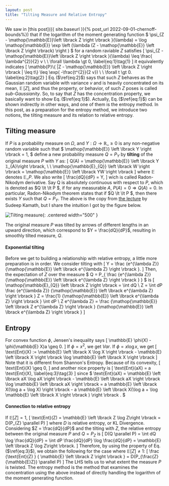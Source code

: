 ```yaml
---
layout: post
title: "Tilting Measure and Relative Entropy"
---
```

We saw 
in [this post]({{ site.baseurl }}{% post_url 2022-09-01-chernoff-bounds%})
that if the logarithm of the moment generating function 
$
    \psi_{Z - \mathop{\mathbb{E}}\left \lbrack Z \right \rbrack }(\lambda)
    =
    \log \mathop{\mathbb{E}} \exp \left (\lambda (Z - \mathop{\mathbb{E}} \left \lbrack Z \right \rbrack) \right )
$
for a random raviable $Z$ satisfies
\[
    \psi_{Z - \mathop{\mathbb{E}}\left \lbrack Z \right \rbrack }(\lambda)
    \leq
    \frac{ \lambda^{2}}{2} v
    \ \ \forall \lambda \gt 0,
    \label{eq:1}\tag{1}
\]
it equivalently indicates 
\[
    \mathbb{P}\\{ |Z - \mathop{\mathbb{E}} \left \lbrack Z \right \rbrack | \leq t\\}
    \leq
    \exp( -\frac{t^{2}}{2 v})
    \ \ \forall t \gt 0.
    \label{eq:2}\tag{2}
\]
Eq.$\,$($\ref{eq:2}$) says
that such $Z$ behaves as the Gaussian random variable with variance $v$ and is heavily concentrated on its mean, 
$\mathop{\mathbb{E}} \left \lbrack Z \right \rbrack$,
and thus
the property, or behavior, of such $Z$ poses is called *sub-Gaussianity*.
So, to say that $Z$ has the concentration property, we basically want to show Eq.$\,$($\ref{eq:1}$).
Actually,
Eq.$\,$($\ref{eq:1}$)
can be shown indirectly in other ways, and one of them is the entropy method.
In this post, as a preparation for the entropy method,
we introduce two notions, the tilting measure and its relation to relative entropy.


## Tilting measure
If $P$ is a probability measure on $\Omega$, and $Y: \Omega \rightarrow \mathbb{R}\_{\geq 0}$
is any non-negative random variable such that 
$
\mathop{\mathbb{E}} \left \lbrack Y \right \rbrack = 1,
$
define a new probability measure $Q = P_{Y}$ by **tilting** of the original measure $P$ with $Y$ as:
\[
    Q(A) = \mathop{\mathbb{E}} \left \lbrack Y 𝟙\_{A}\right \rbrack,
    \ \ 
    \mathop{\mathbb{E}\_{Q}} \left \lbrack
    W
    \right \rbrack
    =
    \mathop{\mathbb{E}} \left \lbrack
    YW
    \right \rbrack
\]
where $\mathbb{E}$ denotes $\mathbb{E}\_{P}$.
We also write
\[
    \frac{dQ}{dP} = Y,
\]
wich is called Radon-Nikodym derivative.
Say Q is absolutely continuous with respect to $P$, which is denoted as $Q \lt \lt P $,
if for any measurable $A$, $P(A) = 0 \Rightarrow Q(A) = 0$. 
In particular, Radon-Nikodym theorem states that 
if $Q \lt \lt P $, then there exists $Y$ such that $Q = P_{Y}$.
The above is the copy from 
[the lecture](https://www.youtube.com/watch?v=QOJ5ldVRML8&t=3247s) by Sudeep Kamath,
but I share the intuition I got by the figure below.

![Tilting measure]({{site.baseurl}}/img/Chernoff/fig_tilting.png){: .centered width="500" }

The original measure $P$ was tilted by arrows of different lengths in an upward direction, which correspond to
$Y = \frac{dQ}{dP}$,
resulting in smoothly tilted measure, $Q$.

#### Exponential tilting
Before we get to building a relationship with relative entropy, a little more preparation is in order.
We consider tilting with
\[
    Y = \frac
    {e^{\lambda Z}}
    {\mathop{\mathbb{E}} \left \lbrack e^{\lambda Z} \right \rbrack }.
\]
Then, the expectation of $Z$ over the measure
$
    Q = P_{
    \frac
    {e^{\lambda Z}}
    {\mathop{\mathbb{E}} \left \lbrack e^{\lambda Z} \right \rbrack }
    }
$
is
\[
    \mathop{\mathbb{E}\_{Q}} \left \lbrack
    Z
    \right \rbrack
    =
    \int dQ \ Z
    =
    \int dP 
    \frac
    {e^{\lambda Z}}
    {\mathop{\mathbb{E}} \left \lbrack e^{\lambda Z} \right \rbrack }
    Z
    =
    \frac{1}
    {\mathop{\mathbb{E}} \left \lbrack e^{\lambda Z} \right \rbrack }
    \int
    dP \ Z  e^{\lambda Z}
    =
    \frac
    {\mathop{\mathbb{E}} \left \lbrack Z e^{\lambda Z} \right \rbrack }
    {\mathop{\mathbb{E}} \left \lbrack e^{\lambda Z} \right \rbrack }
\]

## Entropy
For convex function $\phi$, Jensen's inequality says 
\[
    \mathbb{E} \phi(X) - \phi(\mathbb{E} X)a \geq 0.
\]
If $\phi = x^{2}$, we get $Var$.
If $\phi = x \log x$, we get 
\[
    \text{Ent}(X) := \mathbb{E} \left \lbrack X \log X \right \rbrack
    -
    \mathbb{E} \left \lbrack X \right \rbrack \log \mathbb{E} \left \lbrack X \right \rbrack
\]
Note that it is different from Shannon's Entropy.
Because of its convexity, 
\[
    \text{Ent}(X) \geq 0,
\]
and another nice property is
\[
    \text{Ent}(aX) = a \text{Ent}(X),
    \label{eq:3}\tag{3}
\]
since $
    \text{Ent}(aX)  = 
    \mathbb{E} \left \lbrack aX \log aX \right \rbrack
    -
    \mathbb{E} \left \lbrack aX \right \rbrack \log \mathbb{E} \left \lbrack aX \right \rbrack
    =
    a \mathbb{E} \left \lbrack X(\log a + \log X) \right \rbrack
    -
    a \mathbb{E} \left \lbrack X(\log a + \log \mathbb{E} \left \lbrack X \right \rbrack ) \right \rbrack
    .
$

#### Connection to relative entropy
If $\mathbb{E} \left \lbrack Z \right \rbrack = 1$,
\[
    \text{Ent}(Z) =
    \mathbb{E} \left \lbrack Z \log Z\right \rbrack
    =
    D(P_{Z} \parallel P)
\]
where $D$ is relative entropy, or KL Divergence.
Considering $Z = \frac{dQ}{dP}$ and the tilting with $Z$,
the relative entropy between the original measure $P$ and $Q=P_{Z}$ is
\[
    D(Q \parallel P) = \int dQ \log \frac{dQ}{dP} = \int dP \frac{dQ}{dP} \log \frac{dQ}{dP} = \mathbb{E} \left \lbrack Z \log Z\right \rbrack.
\]
Therefore, by using the property of Eq.$\,$($\ref{eq:3}$), we obtain the following for the case where 
$\mathbb{E} \left \lbrack Z \right \rbrack \neq 1$:
\[
    \frac {\text{Ent}(Z) } { \mathbb{E} \left \lbrack Z \right \rbrack }
    =
    D(P_{\frac{Z}{\mathbb{E}Z}} \parallel P)
\]
The LHS tells us 
to what extent the measure $P$ is twisted.
The entropy method is the method that examines the concentration using the above
instead of directly handling the logarithm of the moment generating function.
